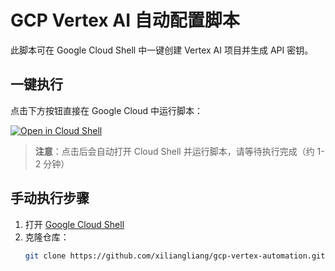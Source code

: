 # GCP Vertex AI 自动配置脚本

此脚本可在 Google Cloud Shell 中一键创建 Vertex AI 项目并生成 API 密钥。

## 一键执行

点击下方按钮直接在 Google Cloud 中运行脚本：

[![Open in Cloud Shell](https://gstatic.com/cloudssh/images/open-btn.svg)](https://shell.cloud.google.com/cloudshell/open?cloudshell_git_repo=https://github.com/xiliangliang/gcp-vertex-automation.git&cloudshell_run=chmod%20%2Bx%20vertex_setup.sh%20%26%26%20./vertex_setup.sh)

> **注意**：点击后会自动打开 Cloud Shell 并运行脚本，请等待执行完成（约 1-2 分钟）

## 手动执行步骤

1. 打开 [Google Cloud Shell](https://shell.cloud.google.com)
2. 克隆仓库：
   ```bash
   git clone https://github.com/xiliangliang/gcp-vertex-automation.git
